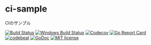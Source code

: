 # ci-sample
CIのサンプル

[![Build Status](https://travis-ci.org/amifork2/ci-sample.svg?branch=master)](https://travis-ci.org/amifork2/ci-sample)
[![Windows Build Status](https://ci.appveyor.com/api/projects/status/n1pw4mvqq7ggs0se?svg=true)](https://ci.appveyor.com/project/amifork2/ci-sample)
[![Codecov](https://codecov.io/gh/amifork2/ci-sample/branch/master/graph/badge.svg)](https://codecov.io/gh/amifork2/ci-sample)
[![Go Report Card](https://goreportcard.com/badge/github.com/amifork2/ci-sample)](https://goreportcard.com/report/github.com/amifork2/ci-sample)
[![codebeat](https://codebeat.co/badges/3398a48e-14a8-4271-a867-b304a1484738)](https://codebeat.co/projects/github-com-amifork2-ci-sample-master)
[![GoDoc](https://godoc.org/github.com/amifork2/ci-sample?status.png)](https://godoc.org/github.com/amifork2/ci-sample)
[![MIT license](https://img.shields.io/badge/License-MIT-blue.svg)](LICENSE)
